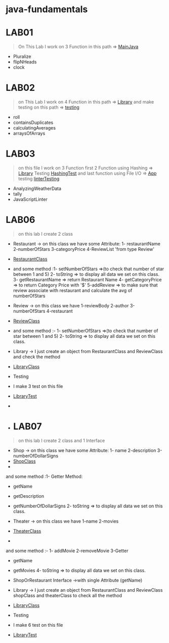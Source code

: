 # java-fundamentals

# **LAB01**
> On This Lab I work on 3 Function in this path => [MainJava](./basics/Main.java)
- Pluralize
- flipNHeads
- clock

# **LAB02**
>on This Lab I work on 4 Function in this path => [Library](./basicLibrary/lib/src/main/java/basiclibrary/Library.java)
> and make testing on this path => [testing](./basicLibrary/lib/src/test/java/basiclibrary/LibraryTest.java)

- roll
- containsDuplicates
- calculatingAverages
- arraysOfArrays

# **LAB03**
> on this file I work on 3 Function first 2 Function using Hashing => [Library](./basicLibrary/lib/src/main/java/basiclibrary/Library.java)
> Testing [HashingTest](./basicLibrary/lib/src/test/java/basiclibrary/LibraryTest.java)
> and last function using File I/O => [App](./linter/app/src/main/java/linter/App.java) 
> testing [linterTesting](./linter/app/src/test/java/linter/AppTest.java)

- AnalyzingWeatherData
- tally
- JavaScriptLinter
# **LAB06**
>on this lab I create 2 class
- Restaurant -> on this class we have some Attribute: 1- restaurantName 2-numberOfStars 3-categoryPrice 4-ReviewList 'from type Review'
- [RestaurantClass](./inheritance/lib/src/main/java/inheritance/Restaurant.java)
- 
    and some method :1- setNumberOfStars =>(to check that number of star between 1 and 5)
                     2- toString => to display all data we set on this class.
                     3- getRestaurantName => return Restaurant Name
                     4- getCategoryPrice => to return Category Price with '$'
                     5-addReview => to make sure that review associate with restaurant and calculate the avg of numberOfStars

- Review -> on this class we have 1-reviewBody 2-author 3-numberOfStars 4-restaurant
- [ReviewClass](./inheritance/lib/src/main/java/inheritance/Review.java)
- 
    and some method :- 1- setNumberOfStars =>(to check that number of star between 1 and 5)
                       2- toString => to display all data we set on this class.
- Library -> I just create an object from RestaurantClass and ReviewClass and check the method 
- [LibraryClass](./inheritance/lib/src/main/java/inheritance/Library.java)

- Testing 
- I make 3 test on this file 
- [LibraryTest](./inheritance/lib/src/test/java/inheritance/LibraryTest.java)
- 
- # **LAB07**
>on this lab I create 2 class and 1 Interface
- Shop -> on this class we have some Attribute: 1- name 2-description 3-numberOfDollarSigns 
- [ShopClass](./inheritance/lib/src/main/java/inheritance/Shop.java)
-
and some method :1- Getter Method: 
- getName
- getDescription
- getNumberOfDollarSigns
2- toString => to display all data we set on this class.

- Theater -> on this class we have 1-name 2-movies 
- [TheaterClass](./inheritance/lib/src/main/java/inheritance/Theater.java)
-
and some method :- 1- addMovie
2-removeMovie
3-Getter 
- getName
- getMovies
4- toString => to display all data we set on this class.

- ShopOrRestaurant Interface ->with single Attribute (getName)
- Library -> I just create an object from RestaurantClass and ReviewClass shopClass and theaterClass to check all the method
- [LibraryClass](./inheritance/lib/src/main/java/inheritance/Library.java)

- Testing
- I make 6 test on this file
- [LibraryTest](./inheritance/lib/src/test/java/inheritance/LibraryTest.java)